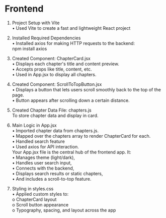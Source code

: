 # Frontend

1. Project Setup with Vite  
•	Used Vite to create a fast and lightweight React project  

2. Installed Required Dependencies  
•	Installed axios for making HTTP requests to the backend:  
npm install axios  

3. Created Component: ChapterCard.jsx  
•	Displays each chapter's title and content preview.  
•	Accepts props like title, content, etc.  
•	Used in App.jsx to display all chapters.  

4. Created Component: ScrollToTopButton.jsx  
•	Displays a button that lets users scroll smoothly back to the top of the page.  
•	Button appears after scrolling down a certain distance.  

5. Created Chapter Data File: chapters.js  
To store chapter data and display in card.  

6. Main Logic in App.jsx  
•	Imported chapter data from chapters.js.  
•	Mapped over the chapters array to render ChapterCard for each.  
•	Handled search feature   
•	Used axios for API interaction.  
Your App.jsx file is the central hub of the frontend app. It:  
•	Manages theme (light/dark),  
•	Handles user search input,  
•	Connects with the backend,  
•	Displays search results or static chapters,  
•	And includes a scroll-to-top feature.  

7. Styling in styles.css  
•	Applied custom styles to:  
o	ChapterCard layout  
o	Scroll button appearance  
o	Typography, spacing, and layout across the app  

